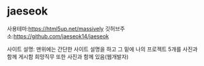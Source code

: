 # jaeseok

사용테마:https://html5up.net/massively
깃허브주소:https://github.com/jaeseok14/jaeseok

사이트 설명: 맨위에는 간단한 사이트 설명을 하고 그 밑에 나의 프로젝트 5개를 사진과 함께 게시함 
희망직무 또한 사진과 함께 있음(웹개발자)

